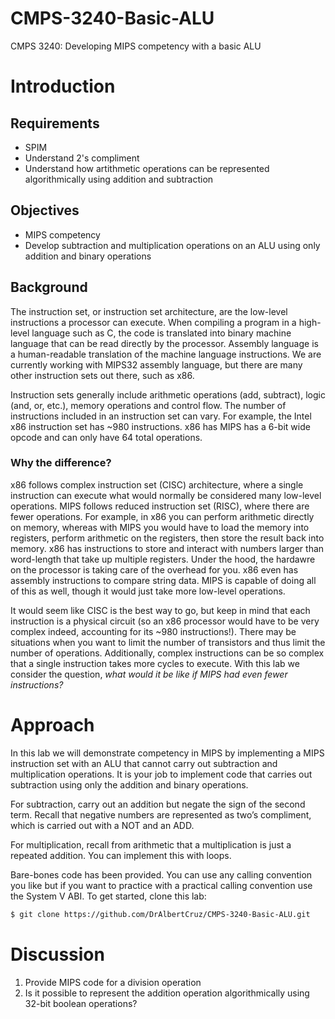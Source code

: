 # CMPS-3240-Basic-ALU

CMPS 3240: Developing MIPS competency with a basic ALU

# Introduction

## Requirements

* SPIM
* Understand 2's compliment
* Understand how artithmetic operations can be represented algorithmically using addition and subtraction

## Objectives

* MIPS competency
* Develop subtraction and multiplication operations on an ALU using only addition and binary operations

## Background

The instruction set, or instruction set architecture, are the low-level instructions a processor can execute. When compiling a program in a high-level language such as C, the code is translated into binary machine language that can be read directly by the processor. Assembly language is a human-readable translation of the machine language instructions. We are currently working with MIPS32 assembly language, but there are many other instruction sets out there, such as x86.

Instruction sets generally include arithmetic operations (add, subtract), logic (and, or, etc.), memory operations and control flow. The number of instructions included in an instruction set can vary. For example, the Intel x86 instruction set has ~980 instructions. x86 has 
MIPS has a 6-bit wide opcode and can only have 64 total operations.

### Why the difference? 

x86 follows complex instruction set (CISC) architecture, where a single instruction can execute what would normally be considered many low-level operations. MIPS follows reduced instruction set (RISC), where there are fewer operations. For example, in x86 you can perform arithmetic directly on memory, whereas with MIPS you would have to load the memory into registers, perform arithmetic on the registers, then store the result back into memory. x86 has instructions to store and interact with numbers larger than word-length that take up multiple registers. Under the hood, the hardawre on the processor is taking care of the overhead for you. x86 even has assembly instructions to compare string data. MIPS is capable of doing all of this as well, though it would just take more low-level operations.

It would seem like CISC is the best way to go, but keep in mind that each instruction is a physical circuit (so an x86 processor would have to be very complex indeed, accounting for its ~980 instructions!). There may be situations when you want to limit the number of transistors and thus limit the number of operations. Additionally, complex instructions can be so complex that a single instruction takes more cycles to execute. With this lab we consider the question, *what would it be like if MIPS had even fewer instructions?*

# Approach


In this lab we will demonstrate competency in MIPS by implementing a MIPS instruction set with an ALU that cannot carry out subtraction and multiplication operations. It is your job to implement code that carries out subtraction using only the addition and binary operations. 

For subtraction, carry out an addition but negate the sign of the second term. Recall that negative numbers are represented as two’s compliment, which is carried out with a NOT and an ADD.

For multiplication, recall from arithmetic that a multiplication is just a repeated addition. You can implement this with loops.

Bare-bones code has been provided. You can use any calling convention you like but if you want to practice with a practical calling convention use the System V ABI. To get started, clone this lab:

```bash
$ git clone https://github.com/DrAlbertCruz/CMPS-3240-Basic-ALU.git
```

# Discussion

1. Provide MIPS code for a division operation
2. Is it possible to represent the addition operation algorithmically using 32-bit boolean operations?
